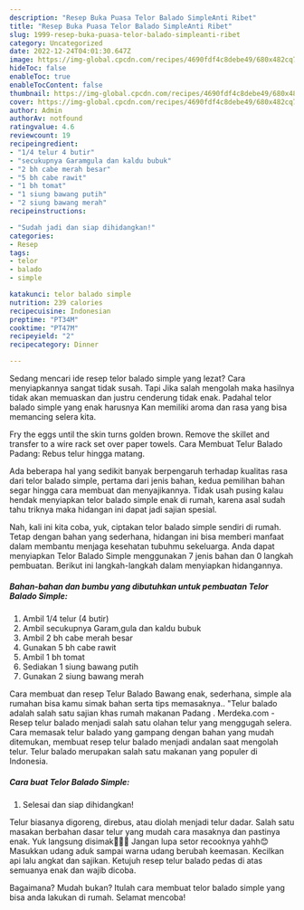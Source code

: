 ```yaml
---
description: "Resep Buka Puasa Telor Balado SimpleAnti Ribet"
title: "Resep Buka Puasa Telor Balado SimpleAnti Ribet"
slug: 1999-resep-buka-puasa-telor-balado-simpleanti-ribet
category: Uncategorized
date: 2022-12-24T04:01:30.647Z
image: https://img-global.cpcdn.com/recipes/4690fdf4c8debe49/680x482cq70/telor-balado-simple-foto-resep-utama.jpg
hideToc: false
enableToc: true
enableTocContent: false
thumbnail: https://img-global.cpcdn.com/recipes/4690fdf4c8debe49/680x482cq70/telor-balado-simple-foto-resep-utama.jpg
cover: https://img-global.cpcdn.com/recipes/4690fdf4c8debe49/680x482cq70/telor-balado-simple-foto-resep-utama.jpg
author: Admin
authorAv: notfound
ratingvalue: 4.6
reviewcount: 19
recipeingredient:
- "1/4 telur 4 butir"
- "secukupnya Garamgula dan kaldu bubuk"
- "2 bh cabe merah besar"
- "5 bh cabe rawit"
- "1 bh tomat"
- "1 siung bawang putih"
- "2 siung bawang merah"
recipeinstructions:

- "Sudah jadi dan siap dihidangkan!"
categories:
- Resep
tags:
- telor
- balado
- simple

katakunci: telor balado simple 
nutrition: 239 calories
recipecuisine: Indonesian
preptime: "PT34M"
cooktime: "PT47M"
recipeyield: "2"
recipecategory: Dinner

---
```



Sedang mencari ide resep telor balado simple yang lezat? Cara menyiapkannya sangat tidak susah. Tapi Jika salah mengolah maka hasilnya tidak akan memuaskan dan justru cenderung tidak enak. Padahal telor balado simple yang enak harusnya Kan memiliki aroma dan rasa yang bisa memancing selera kita.


Fry the eggs until the skin turns golden brown. Remove the skillet and transfer to a wire rack set over paper towels. Cara Membuat Telur Balado Padang: Rebus telur hingga matang.

Ada beberapa hal yang sedikit banyak berpengaruh terhadap kualitas rasa dari telor balado simple, pertama dari jenis bahan, kedua pemilihan bahan segar hingga cara membuat dan menyajikannya. Tidak usah pusing kalau hendak menyiapkan telor balado simple enak di rumah, karena asal sudah tahu triknya maka hidangan ini dapat jadi sajian spesial.


Nah, kali ini kita coba, yuk, ciptakan telor balado simple sendiri di rumah. Tetap dengan bahan yang sederhana, hidangan ini bisa memberi manfaat dalam membantu menjaga kesehatan tubuhmu sekeluarga. Anda dapat menyiapkan Telor Balado Simple menggunakan 7 jenis bahan dan 0 langkah pembuatan. Berikut ini langkah-langkah dalam menyiapkan hidangannya.

<!--inarticleads1-->

##### Bahan-bahan dan bumbu yang dibutuhkan untuk pembuatan Telor Balado Simple:

1. Ambil 1/4 telur (4 butir)
1. Ambil secukupnya Garam,gula dan kaldu bubuk
1. Ambil 2 bh cabe merah besar
1. Gunakan 5 bh cabe rawit
1. Ambil 1 bh tomat
1. Sediakan 1 siung bawang putih
1. Gunakan 2 siung bawang merah


Cara membuat dan resep Telur Balado Bawang enak, sederhana, simple ala rumahan bisa kamu simak bahan serta tips memasaknya.. &#34;Telur balado adalah salah satu sajian khas rumah makanan Padang . Merdeka.com - Resep telur balado menjadi salah satu olahan telur yang menggugah selera. Cara memasak telur balado yang gampang dengan bahan yang mudah ditemukan, membuat resep telur balado menjadi andalan saat mengolah telur. Telur balado merupakan salah satu makanan yang populer di Indonesia. 

<!--inarticleads2-->

##### Cara buat Telor Balado Simple:


1. Selesai dan siap dihidangkan!

Telur biasanya digoreng, direbus, atau diolah menjadi telur dadar. Salah satu masakan berbahan dasar telur yang mudah cara masaknya dan pastinya enak. Yuk langsung disimak🙆🏻‍♀️ Jangan lupa setor recooknya yahh😊 Masukkan udang aduk sampai warna udang berubah keemasan. Kecilkan api lalu angkat dan sajikan. Ketujuh resep telur balado pedas di atas semuanya enak dan wajib dicoba. 

Bagaimana? Mudah bukan? Itulah cara membuat telor balado simple yang bisa anda lakukan di rumah. Selamat mencoba!
